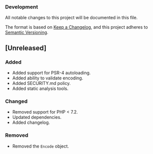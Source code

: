 ### Development

All notable changes to this project will be documented in this file.

The format is based on [Keep a Changelog](https://keepachangelog.com/en/1.0.0/),
and this project adheres to [Semantic Versioning](https://semver.org/spec/v2.0.0.html).

## [Unreleased]

### Added
- Added support for PSR-4 autoloading.
- Added ability to validate encoding.
- Added SECURITY.md policy.
- Added static analysis tools.

### Changed
- Removed support for PHP < 7.2.
- Updated dependencies.
- Added changelog.

### Removed
- Removed the `Encode` object.